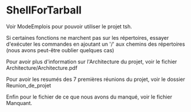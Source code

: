 # ShellForTarball
Voir ModeEmplois pour pouvoir utiliser le projet tsh.

Si certaines fonctions ne marchent pas sur les répertoires, 
essayer d'exécuter les commandes en ajoutant un '/' aux chemins des répertoires
(nous avons peut-être oublier quelques cas)

Pour avoir plus d'information sur l'Architecture du projet, voir le fichier Architecture/Architecture.pdf

Pour avoir les resumés des 7 premières réunions du projet, voir le dossier Reunion_de_projet

Enfin pour le fichier de ce que nous avons du manqué, voir le fichier Manquant.

